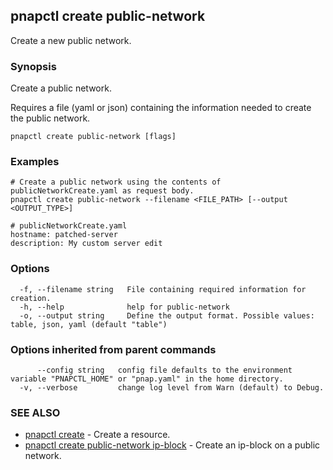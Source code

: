 ## pnapctl create public-network

Create a new public network.

### Synopsis

Create a public network.

Requires a file (yaml or json) containing the information needed to create the public network.

```
pnapctl create public-network [flags]
```

### Examples

```
# Create a public network using the contents of publicNetworkCreate.yaml as request body. 
pnapctl create public-network --filename <FILE_PATH> [--output <OUTPUT_TYPE>]

# publicNetworkCreate.yaml
hostname: patched-server
description: My custom server edit
```

### Options

```
  -f, --filename string   File containing required information for creation.
  -h, --help              help for public-network
  -o, --output string     Define the output format. Possible values: table, json, yaml (default "table")
```

### Options inherited from parent commands

```
      --config string   config file defaults to the environment variable "PNAPCTL_HOME" or "pnap.yaml" in the home directory.
  -v, --verbose         change log level from Warn (default) to Debug.
```

### SEE ALSO

* [pnapctl create](pnapctl_create.md)	 - Create a resource.
* [pnapctl create public-network ip-block](pnapctl_create_public-network_ip-block.md)	 - Create an ip-block on a public network.

